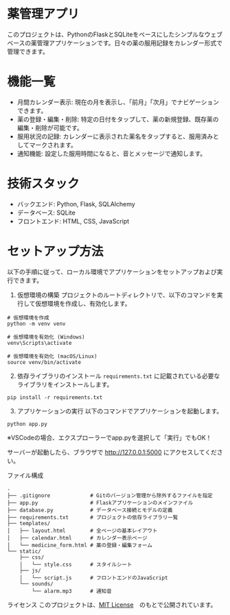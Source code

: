 # 薬管理アプリ
このプロジェクトは、PythonのFlaskとSQLiteをベースにしたシンプルなウェブベースの薬管理アプリケーションです。日々の薬の服用記録をカレンダー形式で管理できます。

# 機能一覧
* 月間カレンダー表示: 現在の月を表示し、「前月」「次月」でナビゲーションできます。
* 薬の登録・編集・削除: 特定の日付をタップして、薬の新規登録、既存薬の編集・削除が可能です。
* 服用状況の記録: カレンダーに表示された薬名をタップすると、服用済みとしてマークされます。
* 通知機能: 設定した服用時間になると、音とメッセージで通知します。

# 技術スタック
* バックエンド: Python, Flask, SQLAlchemy
* データベース: SQLite
* フロントエンド: HTML, CSS, JavaScript

# セットアップ方法
以下の手順に従って、ローカル環境でアプリケーションをセットアップおよび実行できます。

1. 仮想環境の構築
プロジェクトのルートディレクトリで、以下のコマンドを実行して仮想環境を作成し、有効化します。
```
# 仮想環境を作成
python -m venv venv

# 仮想環境を有効化 (Windows)
venv\Scripts\activate

# 仮想環境を有効化 (macOS/Linux)
source venv/bin/activate
```
2. 依存ライブラリのインストール
`requirements.txt` に記載されている必要なライブラリをインストールします。
```
pip install -r requirements.txt
```
3. アプリケーションの実行
以下のコマンドでアプリケーションを起動します。
```
python app.py
```
※VSCodeの場合、エクスプローラーでapp.pyを選択して「実行」でもOK！


サーバーが起動したら、ブラウザで http://127.0.0.1:5000 にアクセスしてください。

ファイル構成
```
.
├── .gitignore             # Gitのバージョン管理から除外するファイルを指定
├── app.py                 # Flaskアプリケーションのメインファイル
├── database.py            # データベース接続とモデルの定義
├── requirements.txt       # プロジェクトの依存ライブラリ一覧
├── templates/
│   ├── layout.html        # 全ページの基本レイアウト
│   ├── calendar.html      # カレンダー表示ページ
│   └── medicine_form.html # 薬の登録・編集フォーム
└── static/
    ├── css/
    │   └── style.css      # スタイルシート
    ├── js/
    │   └── script.js      # フロントエンドのJavaScript
    └── sounds/
        └── alarm.mp3      # 通知音
```

ライセンス
このプロジェクトは、[MIT License](https://opensource.org/license/MIT)　のもとで公開されています。